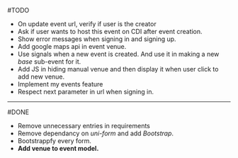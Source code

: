 #TODO

+ On update event url, verify if user is the creator
+ Ask if user wants to host this event on CDI after event creation.
+ Show error messages when signing in and signing up.
+ Add google maps api in event venue.
+ Use signals when a new event is created. And use it in making a new *base* sub-event for it.
+ Add JS in hiding manual venue and then display it when user click to add new venue.
+ Implement my events feature
+ Respect next parameter in url when signing in.

----
#DONE

+ Remove unnecessary entries in requirements
+ Remove dependancy on *uni-form* and add *Bootstrap*.
+ Bootstrappfy every form.
+ **Add venue to event model.**
